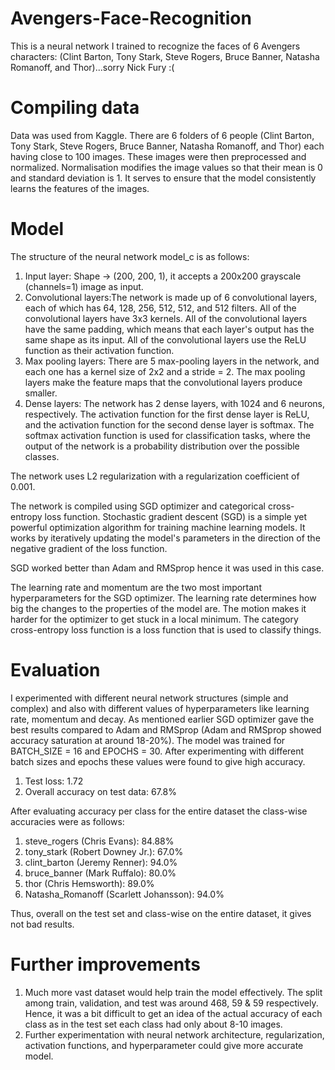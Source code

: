 # Avengers-Face-Recognition
This is a neural network I trained to recognize the faces of 6 Avengers characters: (Clint Barton, Tony Stark, Steve Rogers, Bruce Banner, Natasha Romanoff, and Thor)...sorry Nick Fury :(

# Compiling data
Data was used from Kaggle. There are 6 folders of 6 people (Clint Barton, Tony Stark, Steve Rogers, Bruce Banner, Natasha Romanoff, and Thor) each having close to 100 images. These images were then preprocessed and normalized. Normalisation modifies the image values so that their mean is 0 and standard deviation is 1. It serves to ensure that the model consistently learns the features of the images.

# Model
The structure of the neural network model_c is as follows:

1. Input layer: Shape -> (200, 200, 1), it accepts a 200x200 grayscale (channels=1) image as input.
2. Convolutional layers:The network is made up of 6 convolutional layers, each of which has 64, 128, 256, 512, 512, and 512 filters. All of the convolutional layers have 3x3 kernels. All of the convolutional layers have the same padding, which means that each layer's output has the same shape as its input. All of the convolutional layers use the ReLU function as their activation function.
3. Max pooling layers: There are 5 max-pooling layers in the network, and each one has a kernel size of 2x2 and a stride = 2. The max pooling layers make the feature maps that the convolutional layers produce smaller.
4. Dense layers: The network has 2 dense layers, with 1024 and 6 neurons, respectively. The activation function for the first dense layer is ReLU, and the activation function for the second dense layer is softmax. The softmax activation function is used for classification tasks, where the output of the network is a probability distribution over the possible classes.

The network uses L2 regularization with a regularization coefficient of 0.001.

The network is compiled using SGD optimizer and categorical cross-entropy loss function. Stochastic gradient descent (SGD) is a simple yet powerful optimization algorithm for training machine learning models. It works by iteratively updating the model's parameters in the direction of the negative gradient of the loss function.

SGD worked better than Adam and RMSprop hence it was used in this case.

The learning rate and momentum are the two most important hyperparameters for the SGD optimizer. The learning rate determines how big the changes to the properties of the model are. The motion makes it harder for the optimizer to get stuck in a local minimum. The category cross-entropy loss function is a loss function that is used to classify things.

# Evaluation

I experimented with different neural network structures (simple and complex) and also with different values of hyperparameters like learning rate, momentum and decay. As mentioned earlier SGD optimizer gave the best results compared to Adam and RMSprop (Adam and RMSprop showed accuracy saturation at around 18-20%). The model was trained for BATCH_SIZE = 16 and EPOCHS = 30. After experimenting with different batch sizes and epochs these values were found to give high accuracy. 
1. Test loss: 1.72
2. Overall accuracy on test data: 67.8%
   
After evaluating accuracy per class for the entire dataset the class-wise accuracies were as follows:
1. steve_rogers (Chris Evans): 84.88%
2. tony_stark (Robert Downey Jr.): 67.0%
3. clint_barton (Jeremy Renner): 94.0%
4. bruce_banner (Mark Ruffalo): 80.0%
5. thor (Chris Hemsworth): 89.0%
6. Natasha_Romanoff (Scarlett Johansson): 94.0%

Thus, overall on the test set and class-wise on the entire dataset, it gives not bad results.

# Further improvements
1. Much more vast dataset would help train the model effectively. The split among train, validation, and test was around 468, 59 & 59 respectively. Hence, it was a bit difficult to get an idea of the actual accuracy of each class as in the test set each class had only about 8-10 images.
2. Further experimentation with neural network architecture, regularization, activation functions, and hyperparameter could give more accurate model.
